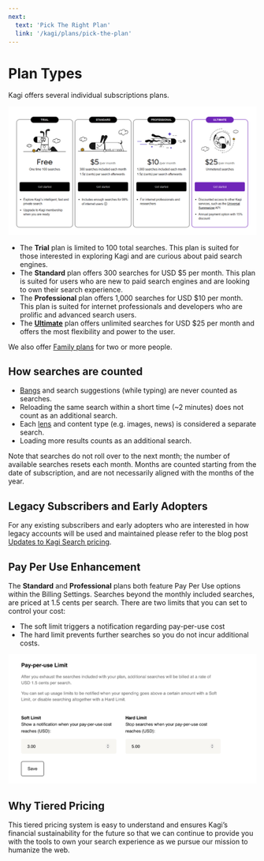 ```yaml
---
next:
  text: 'Pick The Right Plan'
  link: '/kagi/plans/pick-the-plan'
---
```


# Plan Types

Kagi offers several individual subscriptions plans.

![Individual Plans](media/individual_plans.png)

* The **Trial** plan is limited to 100 total searches. This plan is suited for those interested in exploring Kagi and are curious about paid search engines.  
* The **Standard** plan offers 300 searches for USD $5 per month. This plan is suited for users who are new to paid search engines and are looking to own their search experience.
* The **Professional** plan offers 1,000 searches for USD $10 per month. This plan is suited for internet professionals and developers who are prolific and advanced search users.
* The [**Ultimate**](./ultimate-plan.md) plan offers unlimited searches for USD $25 per month and offers the most flexibility and power to the user.

We also offer [Family plans](./family-plan.md) for two or more people.

## How searches are counted

* [Bangs](../features/bangs.md) and search suggestions (while typing) are never counted as searches.
* Reloading the same search within a short time (~2 minutes) does not count as an additional search.
* Each [lens](../features/lenses.md) and content type (e.g. images, news) is considered a separate search.
* Loading more results counts as an additional search.

Note that searches do not roll over to the next month; the number of available searches resets each month. Months are counted starting from the date of subscription, and are not necessarily aligned with the months of the year.

## Legacy Subscribers and Early Adopters

For any existing subscribers and early adopters who are interested in how legacy accounts will be used and maintained please refer to the blog post [Updates to Kagi Search pricing](https://blog.kagi.com/update-kagi-search-pricing#existing).

## Pay Per Use Enhancement

The **Standard** and **Professional** plans both feature Pay Per Use options within the Billing Settings. Searches beyond the monthly included searches, are priced at 1.5 cents per search. There are two limits that you can set to control your cost:

* The soft limit triggers a notification regarding pay-per-use cost
* The hard limit prevents further searches so you do not incur additional costs.

![Pay Per Use](media/pay_per_use.png)

## Why Tiered Pricing

This tiered pricing system is easy to understand and ensures Kagi’s financial sustainability for the future so that we can continue to provide you with the tools to own your search experience as we pursue our mission to humanize the web.
